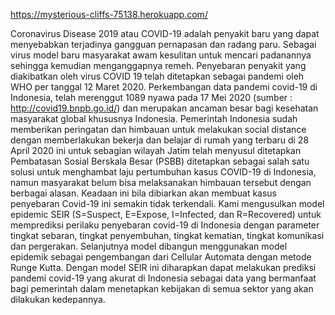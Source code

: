 https://mysterious-cliffs-75138.herokuapp.com/

Coronavirus Disease 2019 atau COVID-19 adalah penyakit baru yang dapat menyebabkan terjadinya gangguan pernapasan dan radang paru. Sebagai virus model baru masyarakat awam kesulitan untuk mencari padanannya sehingga kemudian menganggapnya remeh. Penyebaran penyakit yang diakibatkan oleh virus COVID 19 telah ditetapkan sebagai pandemi oleh WHO per tanggal 12 Maret 2020. Perkembangan data pandemi covid-19 di Indonesia, telah merenggut 1089 nyawa pada 17 Mei 2020 (sumber : http://covid19.bnpb.go.id/) dan merupakan ancaman besar bagi kesehatan masyarakat global khususnya Indonesia. Pemerintah Indonesia sudah memberikan peringatan dan himbauan untuk melakukan social distance dengan memberlakukan bekerja dan belajar di rumah yang terbaru di 28 April 2020 ini untuk sebagian wilayah Jatim telah menyusul ditetapkan Pembatasan Sosial Berskala Besar (PSBB)  ditetapkan sebagai salah satu solusi untuk menghambat laju pertumbuhan kasus COVID-19 di Indonesia, namun masyarakat belum bisa melaksanakan himbauan tersebut dengan berbagai alasan. Keadaan ini bila dibiarkan akan membuat kasus penyebaran Covid-19 ini semakin tidak terkendali. Kami mengusulkan model epidemic SEIR (S=Suspect, E=Expose, I=Infected, dan R=Recovered)  untuk memprediksi perilaku penyebaran covid-19 di Indonesia dengan parameter tingkat sebaran, tingkat penyembuhan, tingkat kematian, tingkat komunikasi dan pergerakan. Selanjutnya model dibangun menggunakan model epidemik sebagai pengembangan dari Cellular Automata dengan metode Runge Kutta. Dengan model SEIR ini diharapkan dapat melakukan prediksi pandemi covid-19 yang akurat di Indonesia sebagai data yang bermanfaat bagi pemerintah dalam menetapkan kebijakan di semua sektor yang akan dilakukan kedepannya.
